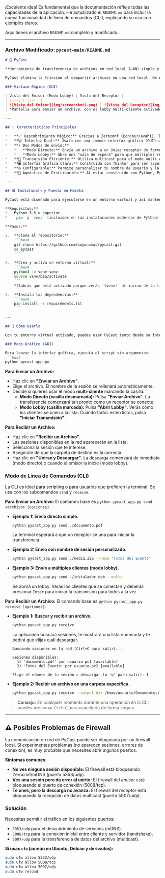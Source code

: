 ¡Excelente idea! Es fundamental que la documentación refleje todas las capacidades de la aplicación. He actualizado el `README.md` para incluir la nueva funcionalidad de línea de comandos (CLI), explicando su uso con ejemplos claros.

Aquí tienes el archivo `README.md` completo y modificado.

---

### Archivo Modificado: `pycast-main/README.md`

```markdown
# 📡 PyCast

**Herramienta de transferencia de archivos en red local (LAN) simple y potente, utilizando multicast para envíos a múltiples clientes y descubrimiento automático de servicios.**

PyCast elimina la fricción al compartir archivos en una red local. No necesitas la nube, servidores externos o configurar direcciones IP. Simplemente ejecuta la aplicación, elige un archivo y envíalo. Otros usuarios en la red verán tu sesión al instante y podrán descargar el archivo.

### Vistazo Rápido (GUI)

| Vista del Emisor (Modo Lobby) | Vista del Receptor |
| :---: | :---: |
| ![Vista del Emisor](img/screenshot1.png) | ![Vista del Receptor](img/screenshot2.png) |
| *Pantalla para enviar un archivo, con el lobby multi-cliente activado.* | *Descubriendo y descargando sesiones disponibles en la red.* |

---

## ✨ Características Principales

*   **🪄 Descubrimiento Mágico:** Gracias a Zeroconf (Bonjour/Avahi), los usuarios se encuentran en la red sin ninguna configuración. ¡Simplemente funciona!
*   **💻 Interfaz Dual:** Úsalo con una cómoda interfaz gráfica (GUI) o intégralo en tus scripts gracias a su potente interfaz de línea de comandos (CLI).
*   **✌️ Dos Modos de Envío:**
    *   **Modo Directo:** Envía un archivo a un único receptor de forma rápida.
    *   **Modo Lobby:** Abre una "sala de espera" para que múltiples receptores se unan. ¡Ideal para compartir un archivo con todo un equipo a la vez!
*   **📶 Transmisión Eficiente:** Utiliza multicast para el modo multi-cliente, enviando un solo flujo de datos que es recibido por todos los participantes, optimizando el uso de la red.
*   **🖥️ Interfaz Gráfica Clara:** Construida con Tkinter para ser accesible y fácil de usar.
*   **⚙️ Configurable:** Permite personalizar tu nombre de usuario y la carpeta de descargas por defecto.
*   **🐧 Agnóstico de Distribución:** Al estar construido con Python, PyCast es compatible con la mayoría de distribuciones de Linux.

---

## 🛠️ Instalación y Puesta en Marcha

PyCast está diseñado para ejecutarse en un entorno virtual y así mantener tu sistema limpio.

**Requisitos:**
*   Python 3.6 o superior.
*   `pip` y `venv` (incluidos en las instalaciones modernas de Python).

**Pasos:**

1.  **Clona el repositorio:**
    ```bash
    git clone https://github.com/soyunomas/pycast.git
    cd pycast
    ```

2.  **Crea y activa un entorno virtual:**
    ```bash
    python3 -m venv venv
    source venv/bin/activate
    ```
    *(Sabrás que está activado porque verás `(venv)` al inicio de la línea en tu terminal).*

3.  **Instala las dependencias:**
    ```bash
    pip install -r requirements.txt
    ```

---

## 🚀 Cómo Usarlo

Con tu entorno virtual activado, puedes usar PyCast tanto desde su interfaz gráfica como desde la línea de comandos.

### Modo Gráfico (GUI)

Para lanzar la interfaz gráfica, ejecuta el script sin argumentos:
```bash
python pycast_app.py
```

**Para Enviar un Archivo:**
*   Haz clic en **"Enviar un Archivo"**.
*   Elige el archivo. El nombre de la sesión se rellenará automáticamente.
*   Decide si quieres usar el modo **multi-cliente** marcando la casilla.
    *   **Modo Directo (casilla desmarcada):** Pulsa **"Enviar Archivo"**. La transferencia comenzará tan pronto como un receptor se conecte.
    *   **Modo Lobby (casilla marcada):** Pulsa **"Abrir Lobby"**. Verás cómo los clientes se unen a la lista. Cuando todos estén listos, pulsa **"Iniciar Transmisión"**.

**Para Recibir un Archivo:**
*   Haz clic en **"Recibir un Archivo"**.
*   Las sesiones disponibles en la red aparecerán en la lista.
*   Selecciona la sesión que te interese.
*   Asegúrate de que la carpeta de destino es la correcta.
*   Haz clic en **"Unirse y Descargar"**. La descarga comenzará de inmediato (modo directo) o cuando el emisor la inicie (modo lobby).

### Modo de Línea de Comandos (CLI)

La CLI es ideal para scripting o para usuarios que prefieren la terminal. Se usa con los subcomandos `send` y `receive`.

**Para Enviar un Archivo:**
El comando base es `python pycast_app.py send <archivo> [opciones]`.

*   **Ejemplo 1: Envío directo simple.**
    ```bash
    python pycast_app.py send ./documento.pdf
    ```
    La terminal esperará a que un receptor se una para iniciar la transferencia.

*   **Ejemplo 2: Envío con nombre de sesión personalizado.**
    ```bash
    python pycast_app.py send ./media.zip --name "Fotos del Evento"
    ```

*   **Ejemplo 3: Envío a múltiples clientes (modo lobby).**
    ```bash
    python pycast_app.py send ./instalador.deb --multi
    ```
    Se abrirá un lobby. Verás los clientes que se conectan y deberás presionar `Enter` para iniciar la transmisión para todos a la vez.

**Para Recibir un Archivo:**
El comando base es `python pycast_app.py receive [opciones]`.

*   **Ejemplo 1: Buscar y recibir un archivo.**
    ```bash
    python pycast_app.py receive
    ```
    La aplicación buscará sesiones, te mostrará una lista numerada y te pedirá que elijas cuál descargar.
    ```
    Buscando sesiones en la red (Ctrl+C para salir)...

    Sesiones disponibles:
      1) 'documento.pdf' por usuario-pc1 [available]
      2) 'Fotos del Evento' por usuario-pc2 [available]
    
    Elige el número de la sesión a descargar (o 'q' para salir): 1
    ```

*   **Ejemplo 2: Recibir un archivo en una carpeta específica.**
    ```bash
    python pycast_app.py receive --output-dir /home/usuario/Documentos/Proyecto/
    ```

> **Consejo:** En cualquier momento durante una operación en la CLI, puedes presionar `Ctrl+C` para cancelarla de forma segura.

---

## ⚠️ Posibles Problemas de Firewall

La comunicación en red de PyCast puede ser bloqueada por un firewall local. Si experimentas problemas (no aparecen sesiones, errores de conexión), es muy probable que necesites abrir algunos puertos.

**Síntomas comunes:**
*   **No ves ninguna sesión disponible:** El firewall está bloqueando Zeroconf/mDNS (puerto 5353/udp).
*   **Ves una sesión pero da error al unirte:** El firewall del *emisor* está bloqueando el puerto de conexión (5008/tcp).
*   **Te unes, pero la descarga no avanza:** El firewall del *receptor* está bloqueando la recepción de datos multicast (puerto 5007/udp).

### Solución

Necesitas permitir el tráfico en los siguientes puertos:
*   `5353/udp` para el descubrimiento de servicios (mDNS).
*   `5008/tcp` para la conexión inicial entre cliente y servidor (handshake).
*   `5007/udp` para la transferencia de datos del archivo (multicast).

**Si usas `ufw` (común en Ubuntu, Debian y derivados):**
```bash
sudo ufw allow 5353/udp
sudo ufw allow 5008/tcp
sudo ufw allow 5007/udp
sudo ufw reload
```
```
